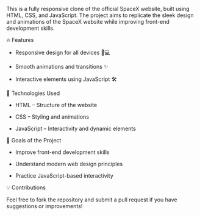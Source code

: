This is a fully responsive clone of the official SpaceX website, built using HTML, CSS, and JavaScript. The project aims to replicate the sleek design and animations of the SpaceX website while improving front-end development skills.

🔥 Features

- Responsive design for all devices 📱💻

- Smooth animations and transitions ✨

- Interactive elements using JavaScript 🛠️

📂 Technologies Used

- HTML – Structure of the website

- CSS – Styling and animations

- JavaScript – Interactivity and dynamic elements

🎯 Goals of the Project

- Improve front-end development skills

- Understand modern web design principles

- Practice JavaScript-based interactivity

💡 Contributions

Feel free to fork the repository and submit a pull request if you have suggestions or improvements!

